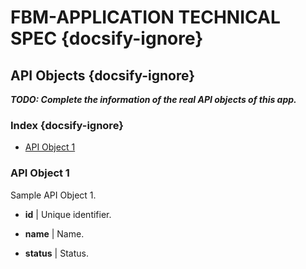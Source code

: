 # FBM-APPLICATION TECHNICAL SPEC {docsify-ignore}

## API Objects {docsify-ignore}

***TODO: Complete the information of the real API objects of this app.***

### Index {docsify-ignore}

- [API Object 1](#api-object-1)

### API Object 1

Sample API Object 1.

- **id** |
  Unique identifier.

- **name** |
  Name.

- **status** |
  Status.

